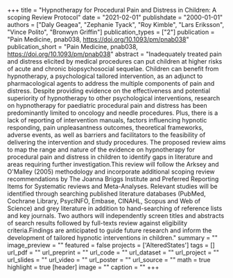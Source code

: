 +++
title = "Hypnotherapy for Procedural Pain and Distress in Children: A scoping Review Protocol"
date = "2021-02-01"
publishdate = "2000-01-01"
authors = ["Daly Geagea", "Zephanie Tyack", "Roy Kimble", "Lars Eriksson", "Vince Polito", "Bronwyn Griffin"]
publication_types = ["2"]
publication = "Pain Medicine, pnab038, https://doi.org/10.1093/pm/pnab038"
publication_short = "Pain Medicine, pnab038, https://doi.org/10.1093/pm/pnab038"
abstract = "Inadequately treated pain and distress elicited by medical procedures can put children at higher risks of acute and chronic biopsychosocial sequelae. Children can benefit from hypnotherapy, a psychological tailored intervention, as an adjunct to pharmacological agents to address the multiple components of pain and distress. Despite providing evidence on the effectiveness and potential superiority of hypnotherapy to other psychological interventions, research on hypnotherapy for paediatric procedural pain and distress has been predominantly limited to oncology and needle procedures. Plus, there is a lack of reporting of intervention manuals, factors influencing hypnotic responding, pain unpleasantness outcomes, theoretical frameworks, adverse events, as well as barriers and facilitators to the feasibility of delivering the intervention and study procedures. The proposed review aims to map the range and nature of the evidence on hypnotherapy for procedural pain and distress in children to identify gaps in literature and areas requiring further investigation.This review will follow the Arksey and O'Malley (2005) methodology and incorporate additional scoping review recommendations by The Joanna Briggs Institute and Preferred Reporting Items for Systematic reviews and Meta-Analyses. Relevant studies will be identified through searching published literature databases (PubMed, Cochrane Library, PsycINFO, Embase, CINAHL, Scopus and Web of Science) and grey literature in addition to hand-searching of reference lists and key journals. Two authors will independently screen titles and abstracts of search results followed by full-texts review against eligibility criteria.Findings are anticipated to guide future research and inform the development of tailored hypnotic interventions in children."
summary = ""
image_preview = ""
featured = false
projects = ['AlteredStates']
tags = []
url_pdf = ""
url_preprint = ""
url_code = ""
url_dataset = ""
url_project = ""
url_slides = ""
url_video = ""
url_poster = ""
url_source = ""
math = true
highlight = true
[header]
image = ""
caption = ""
+++
